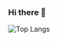### Hi there 👋

![Top Langs](https://github-readme-stats.vercel.app/api/top-langs/?username=illenko&layout=compact)

